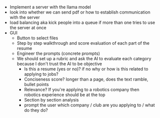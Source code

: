  - Implement a server with the llama model
 - look into whether we can send pdf or how to establish communication with the server
 - load balancing aka kick people into a queue if more than one tries to use the server at once
 - GUI
   - Button to select files
   - Step by step walkthrough and score evaluation of each part of the resume
   - Engineer the prompts (concrete prompts)
   - We should set up a rubric and ask the AI 
   to evaluate each category because I don't trust the AI to be objective
     - Is this a resume (yes or no)? if no why or how is this related to applying to jobs?
     - Conciseness score? longer than a page, does the text ramble, bullet points
     - Relevance? If you're applying to a robotics company then robotics experience should be at the top
     - Section by section analysis
     - prompt the user which company / club are you applying to / what do they do?